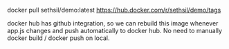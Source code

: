 docker pull sethsil/demo:latest
https://hub.docker.com/r/sethsil/demo/tags

docker hub has github integration, so we can rebuild this image whenever app.js changes and push automatically to docker hub. No need to manually docker build / docker push on local.
